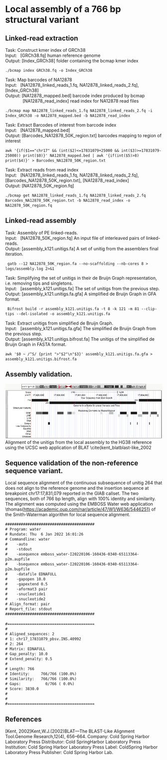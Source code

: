 # Local assembly of a 766 bp structural variant

## Linked-read extraction

Task: Construct kmer index of GRCh38 \
Input: &ensp;[GRCh38.fq] human reference genome \
Output: [Index_GRCh38] folder containing the bcmap kmer index

    ./bcmap index GRCh38.fq -o Index_GRCh38

Task: Map barcodes of NA12878 \
Input: &ensp;[NA12878_linked_reads_1.fq, NA12878_linked_reads_2.fq], [Index_GRCh38] \
Output: [NA12878_mapped.bed] barcode index produced by bcmap \
&emsp;&emsp;&emsp;&emsp;[NA12878_read_index] read index for NA12878 read files
  
    ./bcmap map NA12878_linked_reads_1.fq NA12878_linked_reads_2.fq -i Index_GRCh38 -o NA12878_mapped.bed -b NA12878_read_index

Task: Extract Barcodes of interest from barcode index \
Input: &ensp;[NA12878_mapped.bed] \
Output: [Barcodes_NA12878_50K_region.txt] barcodes mapping to region of interest

    awk '{if($1=="chr17" && (int($2)<=17831079+25000 && int($3)>=17831079-25000)) print($0)}' NA12878_mapped.bed | awk '{if(int($5)>8) print($4)}' > Barcodes_NA12878_50K_region.txt

Task: Extract reads from read index \
Input:&ensp; [NA12878_linked_reads_1.fq, NA12878_linked_reads_2.fq], [Barcodes_NA12878_50K_region.txt], [NA12878_read_index] \
Output: [NA12878_50K_region.fq]

    ./bcmap get NA12878_linked_reads_1.fq NA12878_linked_reads_2.fq Barcodes_NA12878_50K_region.txt -b NA12878_read_index -o NA12878_50K_region.fq 

## Linked-read assembly

Task: Assembly of PE linked-reads. \
Input: &ensp;[NA12878_50K_region.fq] An input file of interleaved pairs of linked-reads. \
Output: [assembly_k121.unitigs.fa] A set of unitig from the assemblers final iteration.

     gatb --12 NA12878_50K_region.fa --no-scaffolding --nb-cores 8 > logs/assembly.log 2>&1


Task: Simplifying the set of unitigs in their de Bruijn Graph representation, i.e. removing tips and singletons. \
Input: &ensp;[assembly_k121.unitigs.fa] The set of unitigs from the previous step. \
Output: [assembly_k121.unitigs.fa.gfa] A simplified de Bruijn Graph in GFA format.

     Bifrost build -r assembly_k121.unitigs.fa -t 8 -k 121 -m 81 --clip-tips --del-isolated -o assembly_k121.unitigs.fa

Task: Extract unitigs from simplified de Bruijn Graph. \
Input: &ensp;[assembly_k121.unitigs.fa.gfa] The simplified de Bruijn Graph from the previous step. \
Output: [assembly_k121.unitigs.bifrost.fa] The unitigs of the simplified de Bruijn Graph in FASTA format.

    awk '$0 ~ /^S/ {print ">"$2"\n"$3}' assembly_k121.unitigs.fa.gfa > assembly_k121.unitigs.bifrost.fa

## Assembly validation.

![plot](./766bp-NRS.png)
Alignment of the unitigs from the local assembly to the HG38 reference using the UCSC web application of BLAT \cite{kent_blatblast-like_2002

## Sequence validation of the non-reference sequence variant.
Local sequence alignment of the continuous subsequence of unitig 264 that does not align to the reference genome and the insertion sequence at breakpoint chr17:17,831,079 reported in the GIAB callset.
The two sequences, both of 766 bp length, align with 100\% identity and similarity. 
The alignment was computed using the EMBOSS Water web application \thomas{https://academic.oup.com/nar/article/47/W1/W636/5446251} of the Smith-Waterman algorithm for local sequence alignment.

    ########################################
    # Program: water
    # Rundate: Thu  6 Jan 2022 16:01:26
    # Commandline: water
    #    -auto
    #    -stdout
    #    -asequence emboss_water-I20220106-160436-0340-65113364-p2m.aupfile
    #    -bsequence emboss_water-I20220106-160436-0340-65113364-p2m.bupfile
    #    -datafile EDNAFULL
    #    -gapopen 10.0
    #    -gapextend 0.5
    #    -aformat3 pair
    #    -snucleotide1
    #    -snucleotide2
    # Align_format: pair
    # Report_file: stdout
    ########################################

    #=======================================
    #
    # Aligned_sequences: 2
    # 1: chr17_17831079_pbsv.INS.40992
    # 2: 264
    # Matrix: EDNAFULL
    # Gap_penalty: 10.0
    # Extend_penalty: 0.5
    #
    # Length: 766
    # Identity:     766/766 (100.0%)
    # Similarity:   766/766 (100.0%)
    # Gaps:           0/766 ( 0.0%)
    # Score: 3830.0
    # 
    #
    #=======================================

## References
[Kent, 2002]Kent,W.J.(2002)BLAT—The BLAST-Like Alignment Tool.Genome Research,12(4), 656–664. Company: Cold Spring Harbor Laboratory Press Distributor: Cold SpringHarbor Laboratory Press Institution: Cold Spring Harbor Laboratory Press Label: ColdSpring Harbor Laboratory Press Publisher: Cold Spring Harbor Lab.
